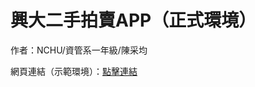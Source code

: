 <h1>興大二手拍賣APP（正式環境）</h1>
<p>作者：NCHU/資管系一年級/陳采均</p>
<p>網頁連結（示範環境）：<a href='https://tsaiii0109.github.io/nchu-secondHand/'>點擊連結</a></p>
